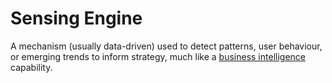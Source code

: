 # Sensing Engine

A mechanism (usually data-driven) used to detect patterns, user behaviour, or emerging trends to inform strategy, much like a [business intelligence](https://en.wikipedia.org/wiki/Business_intelligence) capability.

